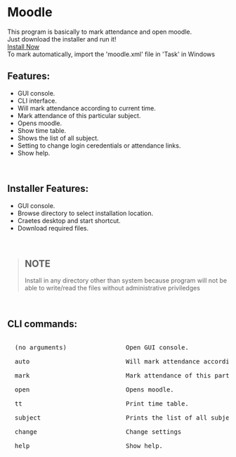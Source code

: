 # Moodle

This program is basically to mark attendance and open moodle.<br>
Just download the installer and run it! <br>
[Install Now](https://github.com/Mysterious-Owl/moodle/raw/main/Installer%20MoodleProgram.exe) <br>
To mark automatically, import the 'moodle.xml' file in 'Task' in Windows
<br>
## Features:
  - GUI console.
  - CLI interface.
  - Will mark attendance according to current time.
  - Mark attendance of this particular subject.
  - Opens moodle.
  - Show time table.
  - Shows the list of all subject.
  - Setting to change login ceredentials or attendance links.
  - Show help.
<br>

## Installer Features:
<ul>
  <li>GUI console. </li>
  <li>Browse directory to select installation location. </li>
  <li>Craetes desktop and start shortcut. </li>
  <li>Download required files. </li>
</ul>
<br>

> ## NOTE
> Install in any directory other than system because program will not be able to write/read the files without administrative priviledges
 <br>

## CLI commands:  <br>
<pre>  
  (no arguments)                Open GUI console. <br>
  auto                          Will mark attendance according to current time. <br>
  mark                          Mark attendance of this particular subject. <br>
  open                          Opens moodle. <br>
  tt                            Print time table. <br>
  subject                       Prints the list of all subject. <br>
  change                        Change settings <br>
  help                          Show help. <br>
</pre>
